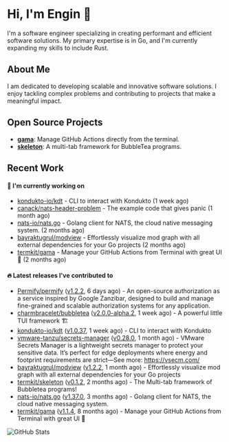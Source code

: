 # Hi, I'm Engin 👋

I'm a software engineer specializing in creating performant and efficient software solutions. My primary expertise is in Go, and I'm currently expanding my skills to include Rust.

## About Me

I am dedicated to developing scalable and innovative software solutions. I enjoy tackling complex problems and contributing to projects that make a meaningful impact.

## Open Source Projects

- [**gama**](https://github.com/termkit/gama): Manage GitHub Actions directly from the terminal.
- [**skeleton**](https://github.com/termkit/skeleton): A multi-tab framework for BubbleTea programs.

## Recent Work

#### 🚧 I'm currently working on

- [kondukto-io/kdt](https://github.com/kondukto-io/kdt) - CLI to interact with Kondukto (1 week ago)
- [canack/nats-header-problem](https://github.com/canack/nats-header-problem) - The example code that gives panic (1 month ago)
- [nats-io/nats.go](https://github.com/nats-io/nats.go) - Golang client for NATS, the cloud native messaging system. (2 months ago)
- [bayraktugrul/modview](https://github.com/bayraktugrul/modview) - Effortlessly visualize mod graph with all external dependencies for your Go projects (2 months ago)
- [termkit/gama](https://github.com/termkit/gama) - Manage your GitHub Actions from Terminal with great UI 🧪 (2 months ago)

#### 🔥 Latest releases I've contributed to

- [Permify/permify](https://github.com/Permify/permify) ([v1.2.2](https://github.com/Permify/permify/releases/tag/v1.2.2), 6 days ago) - An open-source authorization as a service inspired by Google Zanzibar, designed to build and manage fine-grained and scalable authorization systems for any application.
- [charmbracelet/bubbletea](https://github.com/charmbracelet/bubbletea) ([v2.0.0-alpha.2](https://github.com/charmbracelet/bubbletea/releases/tag/v2.0.0-alpha.2), 1 week ago) - A powerful little TUI framework 🏗
- [kondukto-io/kdt](https://github.com/kondukto-io/kdt) ([v1.0.37](https://github.com/kondukto-io/kdt/releases/tag/v1.0.37), 1 week ago) - CLI to interact with Kondukto
- [vmware-tanzu/secrets-manager](https://github.com/vmware-tanzu/secrets-manager) ([v0.28.0](https://github.com/vmware-tanzu/secrets-manager/releases/tag/v0.28.0), 1 month ago) - VMware Secrets Manager is a lightweight secrets manager to protect your sensitive data. It’s perfect for edge deployments where energy and footprint requirements are strict—See more: https://vsecm.com/
- [bayraktugrul/modview](https://github.com/bayraktugrul/modview) ([v1.2.2](https://github.com/bayraktugrul/modview/releases/tag/v1.2.2), 1 month ago) - Effortlessly visualize mod graph with all external dependencies for your Go projects
- [termkit/skeleton](https://github.com/termkit/skeleton) ([v0.1.2](https://github.com/termkit/skeleton/releases/tag/v0.1.2), 2 months ago) - The Multi-tab framework of Bubbletea programs!
- [nats-io/nats.go](https://github.com/nats-io/nats.go) ([v1.37.0](https://github.com/nats-io/nats.go/releases/tag/v1.37.0), 3 months ago) - Golang client for NATS, the cloud native messaging system.
- [termkit/gama](https://github.com/termkit/gama) ([v1.1.4](https://github.com/termkit/gama/releases/tag/v1.1.4), 8 months ago) - Manage your GitHub Actions from Terminal with great UI 🧪

![GitHub Stats](http://github-profile-summary-cards.vercel.app/api/cards/profile-details?username=canack&theme=gotham)